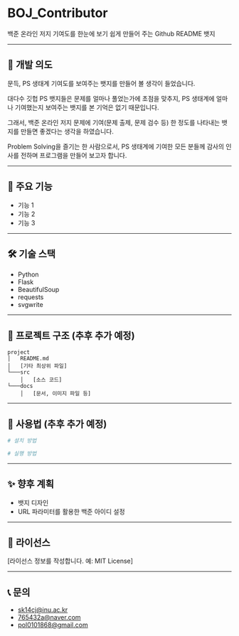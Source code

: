 # BOJ_Contributor

백준 온라인 저지 기여도를 한눈에 보기 쉽게 만들어 주는 Github README 뱃지

---

## 📌 개발 의도

문득, PS 생태계 기여도를 보여주는 뱃지를 만들어 볼 생각이 들었습니다.

​대다수 깃헙 PS 뱃지들은 문제를 얼마나 풀었는가에 초점을 맞추지, PS 생태계에 얼마나 기여했는지 보여주는 뱃지를 본 기억은 없기 때문입니다.

그래서, 백준 온라인 저지 문제에 기여(문제 출제, 문제 검수 등) 한 정도를 나타내는 뱃지를 만들면 좋겠다는 생각을 하였습니다.

​Problem Solving을 즐기는 한 사람으로서, PS 생태계에 기여한 모든 분들께 감사의 인사를 전하며 프로그램을 만들어 보고자 합니다.

---

## 🚀 주요 기능

- 기능 1
- 기능 2
- 기능 3

---

## 🛠️ 기술 스택

- Python
- Flask
- BeautifulSoup
- requests
- svgwrite

---

## 📂 프로젝트 구조 (추후 추가 예정)

```
project
│   README.md
│   [기타 최상위 파일]
└───src
    │   [소스 코드]
└───docs
    │   [문서, 이미지 파일 등]
```

---

## 📖 사용법 (추후 추가 예정)

```bash
# 설치 방법

# 실행 방법
```

---

## ✨ 향후 계획

- 뱃지 디자인
- URL 파라미터를 활용한 백준 아이디 설정

---

## 📄 라이선스

[라이선스 정보를 작성합니다. 예: MIT License]

---

## 📞 문의

- sk14cj@inu.ac.kr
- 765432a@naver.com
- pol0101868@gmail.com
